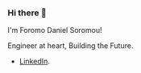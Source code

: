 ### Hi there 👋

I'm Foromo Daniel Soromou!

Engineer at heart, Building the Future.

- [LinkedIn](www.linkedin.com/in/foromo-daniel-s-64a76268).

